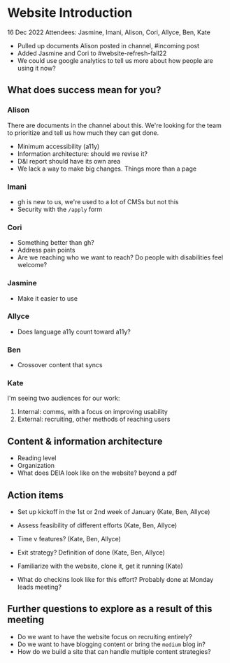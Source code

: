# Website Introduction
16 Dec 2022
Attendees: Jasmine, Imani, Alison, Cori, Allyce, Ben, Kate

* Pulled up documents Alison posted in channel, #incoming post
* Added Jasmine and Cori to #website-refresh-fall22
* We could use google analytics to tell us more about how people are using it now?


## What does success mean for you?
### Alison
There are documents in the channel about this. We're looking for the team to prioritize and tell us how much they can get done.
* Minimum accessibility (a11y)
* Information architecture: should we revise it?
* D&I report should have its own area
* We lack a way to make big changes. Things more than a page
### Imani
* gh is new to us, we're used to a lot of CMSs but not this
* Security with the `/apply` form
### Cori
* Something better than gh?
* Address pain points
* Are we reaching who we want to reach? Do people with disabilities feel welcome?
### Jasmine
* Make it easier to use
### Allyce
* Does language a11y count toward a11y?
### Ben
* Crossover content that syncs
### Kate
I'm seeing two audiences for our work:
1. Internal: comms, with a focus on improving usability
2. External: recruiting, other methods of reaching users

## Content & information architecture
* Reading level
* Organization
* What does DEIA look like on the website? beyond a pdf

## Action items
* Set up kickoff in the 1st or 2nd week of January (Kate, Ben, Allyce)
* Assess feasibility of different efforts (Kate, Ben, Allyce)
* Time v features? (Kate, Ben, Allyce)
* Exit strategy? Definition of done (Kate, Ben, Allyce)
* Familiarize with the website, clone it, get it running (Kate)

* What do checkins look like for this effort? Probably done at Monday leads meeting?

## Further questions to explore as a result of this meeting
* Do we want to have the website focus on recruiting entirely? 
* Do we want to have blogging content or bring the `medium` blog in?
* How do we build a site that can handle multiple content strategies?